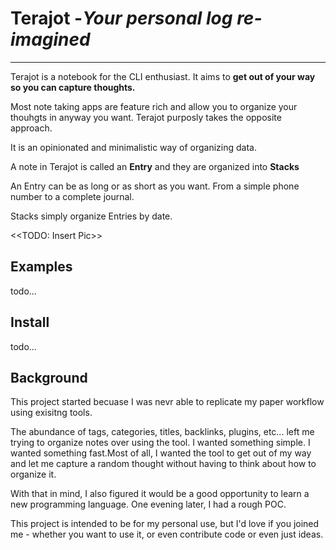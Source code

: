 # Terajot  -_Your personal log re-imagined_
________
Terajot is a notebook for the CLI enthusiast. It aims to
**get out of your way so you can capture thoughts.**

 Most note taking apps are feature rich and allow you to organize your thouhgts in anyway you want. Terajot purposly takes the opposite approach.

 It is an opinionated and minimalistic way of organizing data.

A note in Terajot is called an **Entry** and they are organized into **Stacks**

An Entry can be as long or as short as you want. From a simple phone number to a complete journal.

Stacks simply organize Entries by date.

<<TODO: Insert Pic>>

## Examples
 todo...

## Install
 todo...

## Background
This project started becuase I was nevr able to replicate my paper workflow using exisitng tools.

The abundance of tags, categories, titles, backlinks, plugins, etc... left me trying to organize notes over using the tool. I wanted something simple. I wanted something fast.Most of all, I wanted the tool to get out of my way and let me capture a random thought without having to think about how to organize it.

With that in mind, I also figured it would be a good opportunity to learn a new programming language. One evening later, I had a rough POC.

This project is intended to be for my personal use, but I'd love if you joined me - whether you want to use it, or even contribute code or even just ideas. 